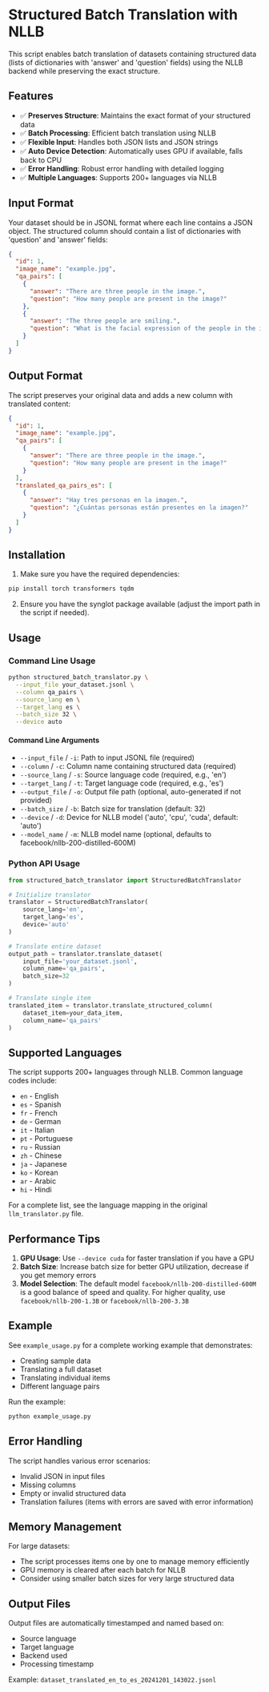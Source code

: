 # Structured Batch Translation with NLLB

This script enables batch translation of datasets containing structured data (lists of dictionaries with 'answer' and 'question' fields) using the NLLB backend while preserving the exact structure.

## Features

- ✅ **Preserves Structure**: Maintains the exact format of your structured data
- ✅ **Batch Processing**: Efficient batch translation using NLLB
- ✅ **Flexible Input**: Handles both JSON lists and JSON strings
- ✅ **Auto Device Detection**: Automatically uses GPU if available, falls back to CPU
- ✅ **Error Handling**: Robust error handling with detailed logging
- ✅ **Multiple Languages**: Supports 200+ languages via NLLB

## Input Format

Your dataset should be in JSONL format where each line contains a JSON object. The structured column should contain a list of dictionaries with 'question' and 'answer' fields:

```json
{
  "id": 1,
  "image_name": "example.jpg",
  "qa_pairs": [
    {
      "answer": "There are three people in the image.",
      "question": "How many people are present in the image?"
    },
    {
      "answer": "The three people are smiling.",
      "question": "What is the facial expression of the people in the image?"
    }
  ]
}
```

## Output Format

The script preserves your original data and adds a new column with translated content:

```json
{
  "id": 1,
  "image_name": "example.jpg",
  "qa_pairs": [
    {
      "answer": "There are three people in the image.",
      "question": "How many people are present in the image?"
    }
  ],
  "translated_qa_pairs_es": [
    {
      "answer": "Hay tres personas en la imagen.",
      "question": "¿Cuántas personas están presentes en la imagen?"
    }
  ]
}
```

## Installation

1. Make sure you have the required dependencies:
```bash
pip install torch transformers tqdm
```

2. Ensure you have the synglot package available (adjust the import path in the script if needed).

## Usage

### Command Line Usage

```bash
python structured_batch_translator.py \
  --input_file your_dataset.jsonl \
  --column qa_pairs \
  --source_lang en \
  --target_lang es \
  --batch_size 32 \
  --device auto
```

#### Command Line Arguments

- `--input_file` / `-i`: Path to input JSONL file (required)
- `--column` / `-c`: Column name containing structured data (required)
- `--source_lang` / `-s`: Source language code (required, e.g., 'en')
- `--target_lang` / `-t`: Target language code (required, e.g., 'es')
- `--output_file` / `-o`: Output file path (optional, auto-generated if not provided)
- `--batch_size` / `-b`: Batch size for translation (default: 32)
- `--device` / `-d`: Device for NLLB model ('auto', 'cpu', 'cuda', default: 'auto')
- `--model_name` / `-m`: NLLB model name (optional, defaults to facebook/nllb-200-distilled-600M)

### Python API Usage

```python
from structured_batch_translator import StructuredBatchTranslator

# Initialize translator
translator = StructuredBatchTranslator(
    source_lang='en',
    target_lang='es',
    device='auto'
)

# Translate entire dataset
output_path = translator.translate_dataset(
    input_file='your_dataset.jsonl',
    column_name='qa_pairs',
    batch_size=32
)

# Translate single item
translated_item = translator.translate_structured_column(
    dataset_item=your_data_item,
    column_name='qa_pairs'
)
```

## Supported Languages

The script supports 200+ languages through NLLB. Common language codes include:

- `en` - English
- `es` - Spanish  
- `fr` - French
- `de` - German
- `it` - Italian
- `pt` - Portuguese
- `ru` - Russian
- `zh` - Chinese
- `ja` - Japanese
- `ko` - Korean
- `ar` - Arabic
- `hi` - Hindi

For a complete list, see the language mapping in the original `llm_translator.py` file.

## Performance Tips

1. **GPU Usage**: Use `--device cuda` for faster translation if you have a GPU
2. **Batch Size**: Increase batch size for better GPU utilization, decrease if you get memory errors
3. **Model Selection**: The default model `facebook/nllb-200-distilled-600M` is a good balance of speed and quality. For higher quality, use `facebook/nllb-200-1.3B` or `facebook/nllb-200-3.3B`

## Example

See `example_usage.py` for a complete working example that demonstrates:
- Creating sample data
- Translating a full dataset
- Translating individual items
- Different language pairs

Run the example:
```bash
python example_usage.py
```

## Error Handling

The script handles various error scenarios:
- Invalid JSON in input files
- Missing columns
- Empty or invalid structured data
- Translation failures (items with errors are saved with error information)

## Memory Management

For large datasets:
- The script processes items one by one to manage memory efficiently
- GPU memory is cleared after each batch for NLLB
- Consider using smaller batch sizes for very large structured data

## Output Files

Output files are automatically timestamped and named based on:
- Source language
- Target language
- Backend used
- Processing timestamp

Example: `dataset_translated_en_to_es_20241201_143022.jsonl` 